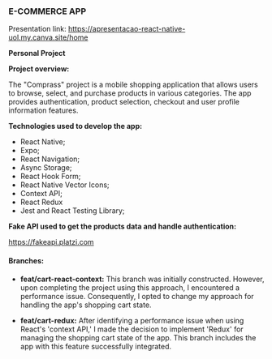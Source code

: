 ### E-COMMERCE APP

Presentation link:
<https://apresentacao-react-native-uol.my.canva.site/home>

**Personal Project**

**Project overview:**

The "Comprass" project is a mobile shopping application that allows users to browse, select, and purchase products in various categories. The app provides authentication, product selection, checkout and user profile information features.

**Technologies used to develop the app:**

- React Native;
- Expo;
- React Navigation;
- Async Storage;
- React Hook Form;
- React Native Vector Icons;
- Context API;
- React Redux
- Jest and React Testing Library;

**Fake API used to get the products data and handle authentication:**

<https://fakeapi.platzi.com>

#### Branches:

- **feat/cart-react-context:**
  This branch was initially constructed. However, upon completing the project using this approach, I encountered a performance issue. Consequently, I opted to change my approach for handling the app's shopping cart state.

- **feat/cart-redux:**
  After identifying a performance issue when using React's 'context API,' I made the decision to implement 'Redux' for managing the shopping cart state of the app. This branch includes the app with this feature successfully integrated.
